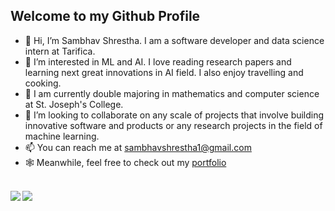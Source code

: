 ## Welcome to my Github Profile

- 👋 Hi, I’m Sambhav Shrestha. I am a software developer and data science intern at Tarifica.
- 👀 I’m interested in ML and AI. I love reading research papers and learning next great innovations in AI field. I also enjoy travelling and cooking. 
- 🌱 I am currently double majoring in mathematics and computer science at St. Joseph's College. 
- 💞️ I’m looking to collaborate on any scale of projects that involve building innovative software and products or any research projects in the field of machine learning.
- 📫 You can reach me at sambhavshrestha1@gmail.com 
- 🕸 Meanwhile, feel free to check out my [portfolio](https://sambhav101.github.io)

<br>

<a href="https://github.com/sambhav101/github-readme-stats">
  <img align="left" src="https://github-readme-stats.vercel.app/api?username=Sambhav101&show_icons=true&theme=radical&hide=issues&custom_title=My%20Github%20Stats" />
</a>
<a href="https://github.com/anuraghazra/convoychat">
  <img align="center" src="https://github-readme-stats.vercel.app/api/top-langs/?username=Sambhav101&layout=compact&theme=dark&hide=jupyter%20notebook,html,css&langs_count=8" />
</a>


<!---
Sambhav101/Sambhav101 is a ✨ special ✨ repository because its `README.md` (this file) appears on your GitHub profile.
You can click the Preview link to take a look at your changes.
--->
